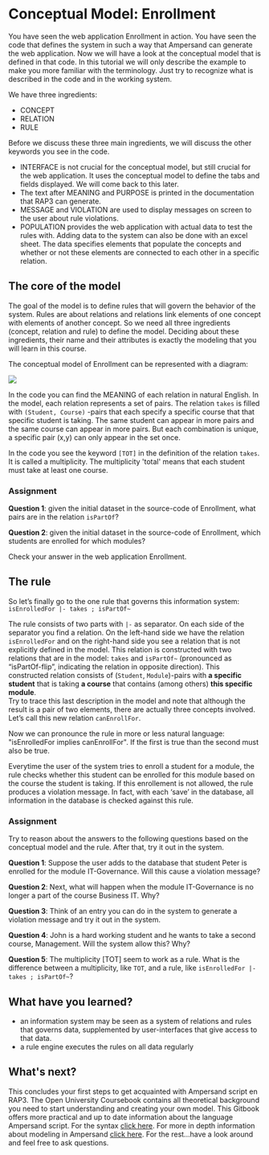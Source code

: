 # Conceptual Model: Enrollment

You have seen the web application Enrollment in action. You have seen the code that defines the system in such a way that Ampersand can generate the web application. Now we will have a look at the conceptual model that is defined in that code. In this tutorial we will only describe the example to make you more familiar with the terminology. Just try to recognize what is described in the code and in the working system.

We have three ingredients:

* CONCEPT
* RELATION
* RULE

Before we discuss these three main ingredients, we will discuss the other keywords you see in the code.

* INTERFACE is not crucial for the conceptual model, but still crucial for the web application. It uses the conceptual model to define the tabs and fields displayed. We will come back to this later.
* The text after MEANING and PURPOSE is printed in the documentation that RAP3 can generate. 
* MESSAGE and VIOLATION are used to display messages on screen to the user about rule violations. 
* POPULATION provides the web application with actual data to test the rules with. Adding data to the system can also be done with an excel sheet. The data specifies elements that populate the concepts and whether or not these elements are connected to each other in a specific relation. 

## The core of the model

The goal of the model is to define rules that will govern the behavior of the system. Rules are about relations and relations link elements of one concept with elements of another concept. So we need all three ingredients \(concept, relation and rule\) to define the model. Deciding about these ingredients, their name and their attributes is exactly the modeling that you will learn in this course.

The conceptual model of Enrollment can be represented with a diagram:

![](https://github.com/ampersandtarski/documentation/tree/662a3e7bdf67bf950cfc029e4c51efc919c0bf53/assets/BR%20course%20-%20Pagina%201.png)

In the code you can find the MEANING of each relation in natural English. In the model, each relation represents a set of pairs. The relation `takes` is filled with `(Student, Course)` -pairs that each specify a specific course that that specific student is taking. The same student can appear in more pairs and the same course can appear in more pairs. But each combination is unique, a specific pair \(x,y\) can only appear in the set once.

In the code you see the keyword `[TOT]` in the definition of the relation `takes`. It is called a multiplicity. The multiplicity 'total' means that each student must take at least one course.

### Assignment

**Question 1**: given the initial dataset in the source-code of Enrollment, what pairs are in the relation `isPartOf`?

**Question 2**: given the initial dataset in the source-code of Enrollment, which students are enrolled for which modules?

Check your answer in the web application Enrollment.

## The rule

So let’s finally go to the one rule that governs this information system: `isEnrolledFor |- takes ; isPartOf~`

The rule consists of two parts with `|-` as separator. On each side of the separator you find a relation. On the left-hand side we have the relation `isEnrolledFor` and on the right-hand side you see a relation that is not explicitly defined in the model. This relation is constructed with two relations that are in the model: `takes` and `isPartOf~` \(pronounced as “isPartOf-flip”, indicating the relation in opposite direction\). This constructed relation consists of \(`Student`, `Module`\)-pairs with **a specific student** that is taking **a course** that contains \(among others\) **this specific module**.  
Try to trace this last description in the model and note that although the result is a pair of two elements, there are actually three concepts involved.  
Let’s call this new relation `canEnrollFor`.

Now we can pronounce the rule in more or less natural language: "isEnrolledFor implies canEnrollFor". If the first is true than the second must also be true.

Everytime the user of the system tries to enroll a student for a module, the rule checks whether this student can be enrolled for this module based on the course the student is taking. If this enrollement is not allowed, the rule produces a violation message. In fact, with each ‘save’ in the database, all information in the database is checked against this rule.

### Assignment

Try to reason about the answers to the following questions based on the conceptual model and the rule. After that, try it out in the system.

**Question 1**: Suppose the user adds to the database that student Peter is enrolled for the module IT-Governance. Will this cause a violation message?

**Question 2**: Next, what will happen when the module IT-Governance is no longer a part of the course Business IT. Why?

**Question 3**: Think of an entry you can do in the system to generate a violation message and try it out in the system.

**Question 4**: John is a hard working student and he wants to take a second course, Management. Will the system allow this? Why?

**Question 5**: The multiplicity \[TOT\] seem to work as a rule. What is the difference between a multiplicity, like `TOT`, and a rule, like `isEnrolledFor |- takes ; isPartOf~`?

## What have you learned?

* an information system may be seen as a system of relations and rules that governs data, supplemented by user-interfaces that give access to that data.
* a rule engine executes the rules on all data regularly

## What's next?

This concludes your first steps to get acquainted with Ampersand script en RAP3. The Open University Coursebook contains all theoretical background you need to start understanding and creating your own model. This Gitbook offers more practical and up to date information about the language Ampersand script. For the syntax [click here](../ampersand-syntax/). For more in depth information about modeling in Ampersand [click here](../ampersands-own-language/). For the rest...have a look around and feel free to ask questions.

